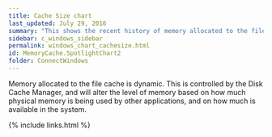 ```yaml
---
title: Cache Size chart
last_updated: July 29, 2016
summary: "This shows the recent history of memory allocated to the file cache."
sidebar: c_windows_sidebar
permalink: windows_chart_cachesize.html
id: MemoryCache.SpotlightChart2
folder: ConnectWindows
---
```



Memory allocated to the file cache is dynamic. This is controlled by the Disk 
Cache Manager, and will alter the level of memory based on how much physical
memory is being used by other applications, and on how much is available in the system.


{% include links.html %}
